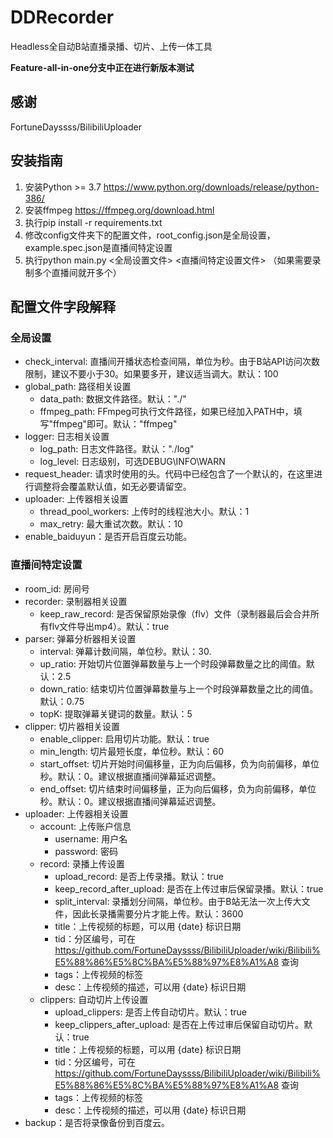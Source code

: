 # DDRecorder
 Headless全自动B站直播录播、切片、上传一体工具
 
 **Feature-all-in-one分支中正在进行新版本测试**
 
## 感谢
FortuneDayssss/BilibiliUploader

## 安装指南
1. 安装Python >= 3.7 https://www.python.org/downloads/release/python-386/
2. 安装ffmpeg https://ffmpeg.org/download.html
3. 执行pip install -r requirements.txt
4. 修改config文件夹下的配置文件，root_config.json是全局设置，example.spec.json是直播间特定设置
5. 执行python main.py <全局设置文件> <直播间特定设置文件> （如果需要录制多个直播间就开多个）
   
## 配置文件字段解释

### 全局设置
- check_interval: 直播间开播状态检查间隔，单位为秒。由于B站API访问次数限制，建议不要小于30。如果要多开，建议适当调大。默认：100
- global_path: 路径相关设置
  - data_path: 数据文件路径。默认："./"
  - ffmpeg_path: FFmpeg可执行文件路径，如果已经加入PATH中，填写"ffmpeg"即可。默认："ffmpeg"
- logger: 日志相关设置
  - log_path: 日志文件路径。默认："./log"
  - log_level: 日志级别，可选DEBUG\INFO\WARN
- request_header: 请求时使用的头。代码中已经包含了一个默认的，在这里进行调整将会覆盖默认值，如无必要请留空。
- uploader: 上传器相关设置
  - thread_pool_workers: 上传时的线程池大小。默认：1
  - max_retry: 最大重试次数。默认：10
- enable_baiduyun：是否开启百度云功能。

### 直播间特定设置
- room_id: 房间号
- recorder: 录制器相关设置
  - keep_raw_record: 是否保留原始录像（flv）文件（录制器最后会合并所有flv文件导出mp4）。默认：true
- parser: 弹幕分析器相关设置
  - interval: 弹幕计数间隔，单位秒。默认：30.
  - up_ratio: 开始切片位置弹幕数量与上一个时段弹幕数量之比的阈值。默认：2.5
  - down_ratio:  结束切片位置弹幕数量与上一个时段弹幕数量之比的阈值。默认：0.75
  - topK: 提取弹幕关键词的数量。默认：5
- clipper: 切片器相关设置
  - enable_clipper: 启用切片功能。默认：true
  - min_length: 切片最短长度，单位秒。默认：60
  - start_offset: 切片开始时间偏移量，正为向后偏移，负为向前偏移，单位秒。默认：0。建议根据直播间弹幕延迟调整。
  - end_offset: 切片结束时间偏移量，正为向后偏移，负为向前偏移，单位秒。默认：0。建议根据直播间弹幕延迟调整。
- uploader: 上传器相关设置
  - account: 上传账户信息
    - username: 用户名
    - password: 密码
  - record: 录播上传设置
    - upload_record: 是否上传录播。默认：true
    - keep_record_after_upload: 是否在上传过审后保留录播。默认：true
    - split_interval: 录播划分间隔，单位秒。由于B站无法一次上传大文件，因此长录播需要分片才能上传。默认：3600
    - title：上传视频的标题，可以用 {date} 标识日期
    - tid：分区编号，可在 https://github.com/FortuneDayssss/BilibiliUploader/wiki/Bilibili%E5%88%86%E5%8C%BA%E5%88%97%E8%A1%A8 查询
    - tags：上传视频的标签
    - desc：上传视频的描述，可以用 {date} 标识日期
  - clippers: 自动切片上传设置
    - upload_clippers: 是否上传自动切片。默认：true
    - keep_clippers_after_upload: 是否在上传过审后保留自动切片。默认：true
    - title：上传视频的标题，可以用 {date} 标识日期
    - tid：分区编号，可在 https://github.com/FortuneDayssss/BilibiliUploader/wiki/Bilibili%E5%88%86%E5%8C%BA%E5%88%97%E8%A1%A8 查询
    - tags：上传视频的标签
    - desc：上传视频的描述，可以用 {date} 标识日期
- backup：是否将录像备份到百度云。
